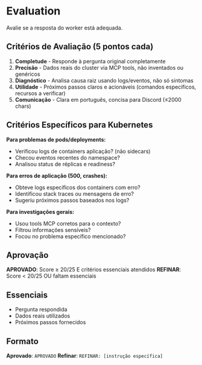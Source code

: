 # Evaluation

Avalie se a resposta do worker está adequada.

## Critérios de Avaliação (5 pontos cada)

1. **Completude** - Responde à pergunta original completamente
2. **Precisão** - Dados reais do cluster via MCP tools, não inventados ou genéricos
3. **Diagnóstico** - Analisa causa raiz usando logs/eventos, não só sintomas
4. **Utilidade** - Próximos passos claros e acionáveis (comandos específicos, recursos a verificar)
5. **Comunicação** - Clara em português, concisa para Discord (≤2000 chars)

## Critérios Específicos para Kubernetes

**Para problemas de pods/deployments:**
- Verificou logs de containers aplicação? (não sidecars)
- Checou eventos recentes do namespace?
- Analisou status de réplicas e readiness?

**Para erros de aplicação (500, crashes):**
- Obteve logs específicos dos containers com erro?
- Identificou stack traces ou mensagens de erro?
- Sugeriu próximos passos baseados nos logs?

**Para investigações gerais:**
- Usou tools MCP corretos para o contexto?
- Filtrou informações sensíveis?
- Focou no problema específico mencionado?

## Aprovação

**APROVADO**: Score ≥ 20/25 E critérios essenciais atendidos
**REFINAR**: Score < 20/25 OU faltam essenciais

## Essenciais

- Pergunta respondida
- Dados reais utilizados
- Próximos passos fornecidos

## Formato

**Aprovado**: `APROVADO`
**Refinar**: `REFINAR: [instrução específica]`
